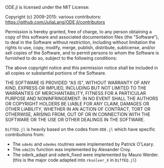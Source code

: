 ODE.jl is licensed under the MIT License:


Copyright (c) 2009-2015: various contributors: https://github.com/JuliaLang/ODE.jl/contributors

Permission is hereby granted, free of charge, to any person obtaining a copy of this software and associated documentation files (the "Software"), to deal in the Software without restriction, including without limitation the rights to use, copy, modify, merge, publish, distribute, sublicense, and/or sell copies of the Software, and to permit persons to whom the Software is furnished to do so, subject to the following conditions:

The above copyright notice and this permission notice shall be included in all copies or substantial portions of the Software.

THE SOFTWARE IS PROVIDED "AS IS", WITHOUT WARRANTY OF ANY KIND, EXPRESS OR IMPLIED, INCLUDING BUT NOT LIMITED TO THE WARRANTIES OF MERCHANTABILITY, FITNESS FOR A PARTICULAR PURPOSE AND NONINFRINGEMENT. IN NO EVENT SHALL THE AUTHORS OR COPYRIGHT HOLDERS BE LIABLE FOR ANY CLAIM, DAMAGES OR OTHER LIABILITY, WHETHER IN AN ACTION OF CONTRACT, TORT OR OTHERWISE, ARISING FROM, OUT OF OR IN CONNECTION WITH THE SOFTWARE OR THE USE OR OTHER DEALINGS IN THE SOFTWARE.


`DiffEQ.jl` is heavily based on the codes from `ODE.jl` which have specific contributions from:
* The `ode4s` and `ode4ms` routines were implemented by Patrick O'Leary.
* The `ode23s` function was implemented by Alexander Croy.
* The oderk_adapt and oderk_fixed were implemented by Mauro Werder. (this is the major code adapted into `rksolver_X` in `DiffEQ.jl`)
